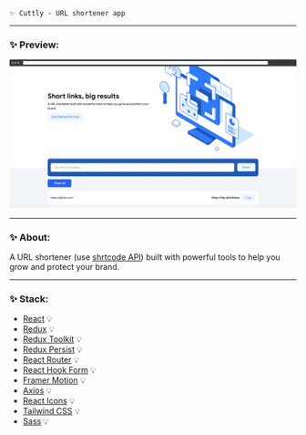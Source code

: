     ✨ Cuttly - URL shortener app
---
### ✨ Preview:
![Cuttly Mini React](assets/images/preview.png)

---
### ✨ About:
A URL shortener (use [shrtcode API](https://shrtco.de/docs/)) built with powerful tools to help you grow and protect your brand.

---

### ✨ Stack:

- [React](https://ru.reactjs.org/) 💡
- [Redux](https://redux.js.org/) 💡
- [Redux Toolkit](https://redux-toolkit.js.org/) 💡
- [Redux Persist](https://github.com/rt2zz/redux-persist) 💡
- [React Router](https://reactrouter.com/docs/en/v6/getting-started/overview) 💡
- [React Hook Form](https://react-hook-form.com/) 💡
- [Framer Motion](https://www.framer.com/motion) 💡
- [Axios](https://axios-http.com/docs/intro) 💡
- [React Icons](https://react-icons.github.io/react-icons/) 💡
- [Tailwind CSS](https://tailwindcss.com/) 💡
- [Sass](https://sass-lang.com/) 💡